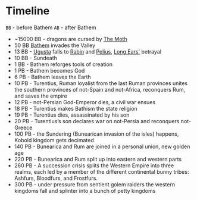 # Timeline

`BB` - before Bathem
`AB` - after Bathem

- ~15000 BB - dragons are cursed by [The Moth](./people/gods/the_moth.md)
- 50 BB [Bathem](./people/individuals/bathem.md) invades the Valley
- 13 BB - [Ugusta](./locations/city_ugusta.md) falls to [Rabin](./people/individuals/rabin_lagoheart.md) and [Pelius](./people/individuals/pelius_loud_roar.md), [Long Ears'](./people/individuals/longears.md) betrayal
- 10 BB - Sundeath
- 1 BB - Bathem reforges tools of creation
- 1 PB - Bathem becomes God
- 6 PB - Bathem leaves the Earth
- 10 PB - Turentius, Ruman loyalist from the last Ruman provinces unites the southern provinces of not-Spain and not-Africa, reconquers Rum, and saves the empire
- 12 PB - not-Persian God-Emperor dies, a civil war ensues 
- 18 PB - Turentius makes Bathism the state religion 
- 19 PB - Turentius dies, assassinated by his son
- 20 PB - Turentius’s son declares war on not-Persia and reconquers not-Greece
- 100 PB - the Sundering (Bunearican invasion of the isles) happens, Kobold kingdom gets decimated
- 140 PB - Bunearica and Rum are joined in a personal union, new golden age
- 220 PB - Bunearica and Rum split up into eastern and western parts
- 260 PB - A succession crisis splits the Western Empire into three realms, each led by a member of the different continental bunny tribes: Ashfurs, Bloodfurs, and Frostfurs.
- 300 PB - under pressure from sentient golem raiders the western kingdoms fall and splinter into a bunch of petty kingdoms

